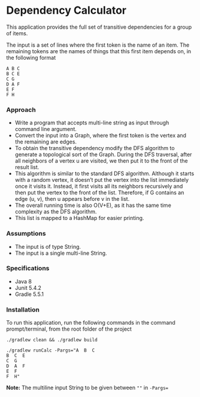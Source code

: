 Dependency Calculator
=====================

This application provides the full set of transitive dependencies for a group of items.

The input is a set of lines where the first token is the name of an item.
The remaining tokens are the names of things that this first item depends on, in the following format

```
A B C
B C E
C G
D A F
E F
F H
```

### Approach

- Write a program that accepts multi-line string as input through command line argument.
- Convert the input into a Graph, where the first token is the vertex and the remaining are edges.
- To obtain the transitive dependency modify the DFS algorithm to generate a topological sort of the Graph.
  During the DFS traversal, after all neighbors of a vertex u are visited, we then put it to the front of the result list.
- This algorithm is similar to the standard DFS algorithm. Although it starts with a random vertex, it doesn’t put the vertex into the list immediately once it visits it.
  Instead, it first visits all its neighbors recursively and then put the vertex to the front of the list. 
  Therefore, if G contains an edge (u, v), then u appears before v in the list.
- The overall running time is also O(V+E), as it has the same time complexity as the DFS algorithm.
- This list is mapped to a HashMap for easier printing.     

### Assumptions

- The input is of type String.
- The input is a single multi-line String.

### Specifications 

- Java 8
- Junit 5.4.2
- Gradle 5.5.1

### Installation

To run this application, run the following commands in the command prompt/terminal, from the root folder of the project

```
./gradlew clean && ./gradlew build
```

```
./gradlew runCalc -Pargs="A  B  C
B  C  E
C  G
D  A  F
E  F
F  H"
```
**Note:**  The multiline input String to be given between `""` in `-Pargs=`
